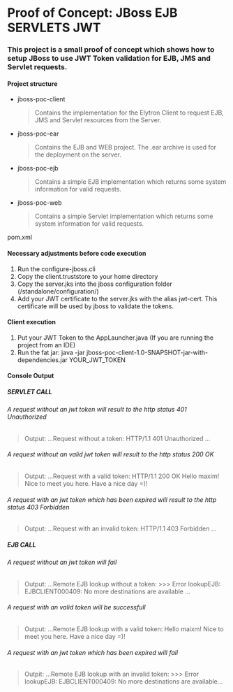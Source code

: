 # Proof of Concept: JBoss EJB SERVLETS JWT 

### This project is a small proof of concept which shows how to setup JBoss to use JWT Token validation for EJB, JMS and Servlet requests.

#### Project structure

- jboss-poc-client
  > Contains the implementation for the Elytron Client to request EJB, JMS and Servlet resources from the Server.

- jboss-poc-ear
  > Contains the EJB and WEB project. The .ear archive is used for the deployment on the server.

- jboss-poc-ejb
  > Contains a simple EJB implementation which returns some system information for valid requests.

- jboss-poc-web
  > Contains a simple Servlet implementation which returns some system information for valid requests.

pom.xml

#### Necessary adjustments before code execution

1. Run the configure-jboss.cli 
2. Copy the client.truststore to your home directory
3. Copy the server.jks into the jboss configuration folder (/standalone/configuration/)
4. Add your JWT certificate to the server.jks with the alias jwt-cert. This certificate will be used by jboss to validate the tokens.

#### Client execution
1. Put your JWT Token to the AppLauncher.java (If you are running the project from an IDE)
2. Run the fat jar: java -jar jboss-poc-client-1.0-SNAPSHOT-jar-with-dependencies.jar YOUR_JWT_TOKEN

#### Console Output

##### SERVLET CALL
###### A request without an jwt token will result to the http status 401 Unauthorized
  > Output: ...Request without a token: HTTP/1.1 401 Unauthorized ...

###### A request without an valid jwt token will result to the http status 200 OK
 > Output: ...Request with a valid token: HTTP/1.1 200 OK Hello maxim! Nice to meet you here. Have a nice day =)!

###### A request with an jwt token which has been expired will result to the http status 403 Forbidden
 > Output: ...Request with an invalid token: HTTP/1.1 403 Forbidden ...

##### EJB CALL
###### A request without an jwt token will fail
 > Output: ...Remote EJB lookup without a token: >>> Error lookupEJB: EJBCLIENT000409: No more destinations are available ...
 
###### A request with an valid token will be successfull 
 > Output: ...Remote EJB lookup with a valid token: Hello maixm! Nice to meet you here. Have a nice day =)!
 
###### A request with an jwt token which has been expired will fail
 > Outpit: ...Remote EJB lookup with an invalid token: >>> Error lookupEJB: EJBCLIENT000409: No more destinations are available...
